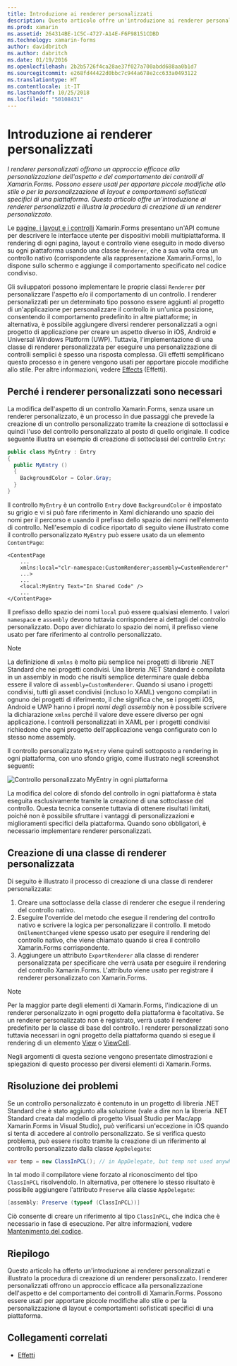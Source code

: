 ```yaml
---
title: Introduzione ai renderer personalizzati
description: Questo articolo offre un'introduzione ai renderer personalizzati e illustra la procedura di creazione di un renderer personalizzato.
ms.prod: xamarin
ms.assetid: 264314BE-1C5C-4727-A14E-F6F98151CDBD
ms.technology: xamarin-forms
author: davidbritch
ms.author: dabritch
ms.date: 01/19/2016
ms.openlocfilehash: 2b2b5726f4ca28ae37f027a700abdd688aa0b1d7
ms.sourcegitcommit: e268fd44422d0bbc7c944a678e2cc633a0493122
ms.translationtype: HT
ms.contentlocale: it-IT
ms.lasthandoff: 10/25/2018
ms.locfileid: "50108431"
---
```

# <a name="introduction-to-custom-renderers"></a>Introduzione ai renderer personalizzati

_I renderer personalizzati offrono un approccio efficace alla personalizzazione dell'aspetto e del comportamento dei controlli di Xamarin.Forms. Possono essere usati per apportare piccole modifiche allo stile o per la personalizzazione di layout e comportamenti sofisticati specifici di una piattaforma. Questo articolo offre un'introduzione ai renderer personalizzati e illustra la procedura di creazione di un renderer personalizzato._

Le [pagine, i layout e i controlli](~/xamarin-forms/user-interface/controls/index.md) Xamarin.Forms presentano un'API comune per descrivere le interfacce utente per dispositivi mobili multipiattaforma. Il rendering di ogni pagina, layout e controllo viene eseguito in modo diverso su ogni piattaforma usando una classe `Renderer`, che a sua volta crea un controllo nativo (corrispondente alla rappresentazione Xamarin.Forms), lo dispone sullo schermo e aggiunge il comportamento specificato nel codice condiviso.

Gli sviluppatori possono implementare le proprie classi `Renderer` per personalizzare l'aspetto e/o il comportamento di un controllo. I renderer personalizzati per un determinato tipo possono essere aggiunti al progetto di un'applicazione per personalizzare il controllo in un'unica posizione, consentendo il comportamento predefinito in altre piattaforme; in alternativa, è possibile aggiungere diversi renderer personalizzati a ogni progetto di applicazione per creare un aspetto diverso in iOS, Android e Universal Windows Platform (UWP). Tuttavia, l'implementazione di una classe di renderer personalizzata per eseguire una personalizzazione di controlli semplici è spesso una risposta complessa. Gli effetti semplificano questo processo e in genere vengono usati per apportare piccole modifiche allo stile. Per altre informazioni, vedere [Effects](~/xamarin-forms/app-fundamentals/effects/index.md) (Effetti).

## <a name="examining-why-custom-renderers-are-necessary"></a>Perché i renderer personalizzati sono necessari

La modifica dell'aspetto di un controllo Xamarin.Forms, senza usare un renderer personalizzato, è un processo in due passaggi che prevede la creazione di un controllo personalizzato tramite la creazione di sottoclassi e quindi l'uso del controllo personalizzato al posto di quello originale. Il codice seguente illustra un esempio di creazione di sottoclassi del controllo `Entry`:

```csharp
public class MyEntry : Entry
{
  public MyEntry ()
  {
    BackgroundColor = Color.Gray;
  }
}
```

Il controllo `MyEntry` è un controllo `Entry` dove `BackgroundColor` è impostato su grigio e vi si può fare riferimento in Xaml dichiarando uno spazio dei nomi per il percorso e usando il prefisso dello spazio dei nomi nell'elemento di controllo. Nell'esempio di codice riportato di seguito viene illustrato come il controllo personalizzato `MyEntry` può essere usato da un elemento `ContentPage`:

```xaml
<ContentPage
    ...
    xmlns:local="clr-namespace:CustomRenderer;assembly=CustomRenderer"
    ...>
    ...
    <local:MyEntry Text="In Shared Code" />
    ...
</ContentPage>
```

Il prefisso dello spazio dei nomi `local` può essere qualsiasi elemento. I valori `namespace` e `assembly` devono tuttavia corrispondere ai dettagli del controllo personalizzato. Dopo aver dichiarato lo spazio dei nomi, il prefisso viene usato per fare riferimento al controllo personalizzato.

> [!NOTE]
> La definizione di `xmlns` è molto più semplice nei progetti di librerie .NET Standard che nei progetti condivisi. Una libreria .NET Standard è compilata in un assembly in modo che risulti semplice determinare quale debba essere il valore di `assembly=CustomRenderer`. Quando si usano i progetti condivisi, tutti gli asset condivisi (incluso lo XAML) vengono compilati in ognuno dei progetti di riferimento, il che significa che, se i progetti iOS, Android e UWP hanno i propri *nomi degli assembly* non è possibile scrivere la dichiarazione `xmlns` perché il valore deve essere diverso per ogni applicazione. I controlli personalizzati in XAML per i progetti condivisi richiedono che ogni progetto dell'applicazione venga configurato con lo stesso nome assembly.

Il controllo personalizzato `MyEntry` viene quindi sottoposto a rendering in ogni piattaforma, con uno sfondo grigio, come illustrato negli screenshot seguenti:

![](introduction-images/screenshots.png "Controllo personalizzato MyEntry in ogni piattaforma")

La modifica del colore di sfondo del controllo in ogni piattaforma è stata eseguita esclusivamente tramite la creazione di una sottoclasse del controllo. Questa tecnica consente tuttavia di ottenere risultati limitati, poiché non è possibile sfruttare i vantaggi di personalizzazioni e miglioramenti specifici della piattaforma. Quando sono obbligatori, è necessario implementare renderer personalizzati.

## <a name="creating-a-custom-renderer-class"></a>Creazione di una classe di renderer personalizzata

Di seguito è illustrato il processo di creazione di una classe di renderer personalizzata:

1. Creare una sottoclasse della classe di renderer che esegue il rendering del controllo nativo.
1. Eseguire l'override del metodo che esegue il rendering del controllo nativo e scrivere la logica per personalizzare il controllo. Il metodo `OnElementChanged` viene spesso usato per eseguire il rendering del controllo nativo, che viene chiamato quando si crea il controllo Xamarin.Forms corrispondente.
1. Aggiungere un attributo `ExportRenderer` alla classe di renderer personalizzata per specificare che verrà usata per eseguire il rendering del controllo Xamarin.Forms. L'attributo viene usato per registrare il renderer personalizzato con Xamarin.Forms.

> [!NOTE]
> Per la maggior parte degli elementi di Xamarin.Forms, l'indicazione di un renderer personalizzato in ogni progetto della piattaforma è facoltativa. Se un renderer personalizzato non è registrato, verrà usato il renderer predefinito per la classe di base del controllo. I renderer personalizzati sono tuttavia necessari in ogni progetto della piattaforma quando si esegue il rendering di un elemento [View](xref:Xamarin.Forms.View) o [ ViewCell](xref:Xamarin.Forms.ViewCell).

Negli argomenti di questa sezione vengono presentate dimostrazioni e spiegazioni di questo processo per diversi elementi di Xamarin.Forms.

## <a name="troubleshooting"></a>Risoluzione dei problemi

Se un controllo personalizzato è contenuto in un progetto di libreria .NET Standard che è stato aggiunto alla soluzione (vale a dire non la libreria .NET Standard creata dal modello di progetto Visual Studio per Mac/app Xamarin.Forms in Visual Studio), può verificarsi un'eccezione in iOS quando si tenta di accedere al controllo personalizzato. Se si verifica questo problema, può essere risolto tramite la creazione di un riferimento al controllo personalizzato dalla classe `AppDelegate`:

```csharp
var temp = new ClassInPCL(); // in AppDelegate, but temp not used anywhere
```

In tal modo il compilatore viene forzato al riconoscimento del tipo `ClassInPCL` risolvendolo. In alternativa, per ottenere lo stesso risultato è possibile aggiungere l'attributo `Preserve` alla classe `AppDelegate`:

```csharp
[assembly: Preserve (typeof (ClassInPCL))]
```

Ciò consente di creare un riferimento al tipo `ClassInPCL`, che indica che è necessario in fase di esecuzione. Per altre informazioni, vedere [Mantenimento del codice](~/ios/deploy-test/linker.md).

## <a name="summary"></a>Riepilogo

Questo articolo ha offerto un'introduzione ai renderer personalizzati e illustrato la procedura di creazione di un renderer personalizzato. I renderer personalizzati offrono un approccio efficace alla personalizzazione dell'aspetto e del comportamento dei controlli di Xamarin.Forms. Possono essere usati per apportare piccole modifiche allo stile o per la personalizzazione di layout e comportamenti sofisticati specifici di una piattaforma.


## <a name="related-links"></a>Collegamenti correlati

- [Effetti](~/xamarin-forms/app-fundamentals/effects/index.md)
